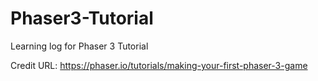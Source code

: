 # Phaser3-Tutorial
Learning log for Phaser 3 Tutorial

Credit URL: https://phaser.io/tutorials/making-your-first-phaser-3-game
